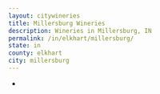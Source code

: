 ```yaml
---
layout: citywineries
title: Millersburg Wineries
description: Wineries in Millersburg, IN
permalink: /in/elkhart/millersburg/
state: in
county: elkhart
city: millersburg
---
```

-
